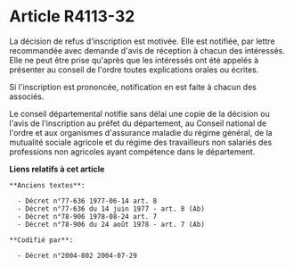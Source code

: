 # Article R4113-32

La décision de refus d'inscription est motivée. Elle est notifiée, par lettre recommandée avec demande d'avis de réception à
chacun des intéressés. Elle ne peut être prise qu'après que les intéressés ont été appelés à présenter au conseil de l'ordre
toutes explications orales ou écrites.

Si l'inscription est prononcée, notification en est faite à chacun des associés.

Le conseil départemental notifie sans délai une copie de la décision ou l'avis de l'inscription au préfet du département, au
Conseil national de l'ordre et aux organismes d'assurance maladie du régime général, de la mutualité sociale agricole et du
régime des travailleurs non salariés des professions non agricoles ayant compétence dans le département.

**Liens relatifs à cet article**

	**Anciens textes**:

	  - Décret n°77-636 1977-06-14 art. 8
	  - Décret n°77-636 du 14 juin 1977 - art. 8 (Ab)
	  - Décret n°78-906 1978-08-24 art. 7
	  - Décret n°78-906 du 24 août 1978 - art. 7 (Ab)

	**Codifié par**:

	  - Décret n°2004-802 2004-07-29
